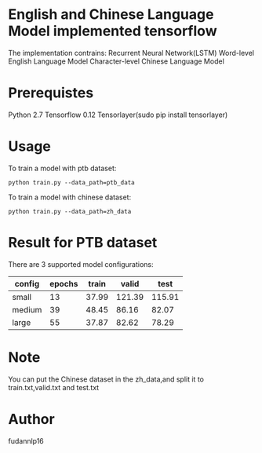# English and Chinese Language Model implemented tensorflow

The implementation contrains:
Recurrent Neural Network(LSTM)
Word-level English Language Model
Character-level Chinese Language Model

# Prerequistes

Python 2.7
Tensorflow 0.12
Tensorlayer(sudo pip install tensorlayer)

# Usage

To train a model with ptb dataset:
```shell
python train.py --data_path=ptb_data
```

To train a model with chinese dataset:
```shell
python train.py --data_path=zh_data
```

# Result for PTB dataset

There are 3 supported model configurations:

| config | epochs | train | valid | test  |
|--------|--------|-------|-------|-------|
| small  | 13     | 37.99 | 121.39| 115.91|
| medium | 39     | 48.45 | 86.16 | 82.07 |
| large  | 55     | 37.87 | 82.62 | 78.29 |

# Note

You can put the Chinese dataset in the zh_data,and split it to
train.txt,valid.txt and test.txt

# Author

fudannlp16 